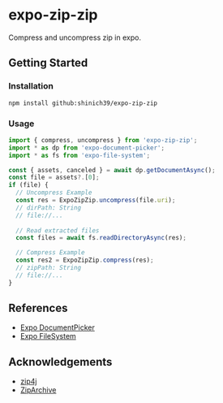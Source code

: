 # expo-zip-zip

Compress and uncompress zip in expo.

## Getting Started

### Installation

```console
npm install github:shinich39/expo-zip-zip
```

### Usage

```js
import { compress, uncompress } from 'expo-zip-zip';
import * as dp from 'expo-document-picker';
import * as fs from 'expo-file-system';

const { assets, canceled } = await dp.getDocumentAsync();
const file = assets?.[0];
if (file) {
  // Uncompress Example
  const res = ExpoZipZip.uncompress(file.uri);
  // dirPath: String
  // file://...
  
  // Read extracted files
  const files = await fs.readDirectoryAsync(res);

  // Compress Example
  const res2 = ExpoZipZip.compress(res);
  // zipPath: String
  // file://...
}
```

## References

- [Expo DocumentPicker](https://docs.expo.dev/versions/latest/sdk/document-picker/)
- [Expo FileSystem](https://docs.expo.dev/versions/latest/sdk/filesystem/)

## Acknowledgements

- [zip4j](https://github.com/srikanth-lingala/zip4j)
- [ZipArchive](https://github.com/ZipArchive/ZipArchive)